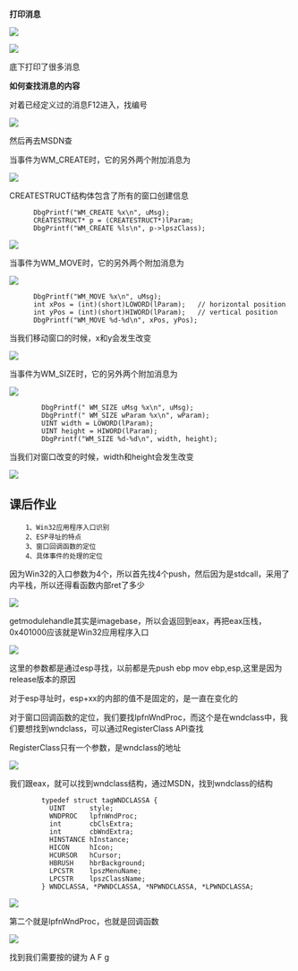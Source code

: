 **打印消息**
  
![](https://raw.githubusercontent.com/Whitebird0/tuchuang/main/QQ%E6%88%AA%E5%9B%BE20211101181526.png)

![](https://raw.githubusercontent.com/Whitebird0/tuchuang/main/QQ%E6%88%AA%E5%9B%BE20211101181608.png)

底下打印了很多消息

**如何查找消息的内容**

对着已经定义过的消息F12进入，找编号

![](https://raw.githubusercontent.com/Whitebird0/tuchuang/main/QQ%E6%88%AA%E5%9B%BE20211101181823.png)

然后再去MSDN查

当事件为WM_CREATE时，它的另外两个附加消息为

![](https://raw.githubusercontent.com/Whitebird0/tuchuang/main/QQ%E6%88%AA%E5%9B%BE20211101183006.png)

 CREATESTRUCT结构体包含了所有的窗口创建信息
 
          DbgPrintf("WM_CREATE %x\n", uMsg);
          CREATESTRUCT* p = (CREATESTRUCT*)lParam;
          DbgPrintf("WM_CREATE %ls\n", p->lpszClass);

![](https://raw.githubusercontent.com/Whitebird0/tuchuang/main/QQ%E6%88%AA%E5%9B%BE20211101184332.png)

当事件为WM_MOVE时，它的另外两个附加消息为

![](https://raw.githubusercontent.com/Whitebird0/tuchuang/main/QQ%E6%88%AA%E5%9B%BE20211101184553.png)

          DbgPrintf("WM_MOVE %x\n", uMsg);
          int xPos = (int)(short)LOWORD(lParam);   // horizontal position 
          int yPos = (int)(short)HIWORD(lParam);   // vertical position 
          DbgPrintf("WM_MOVE %d-%d\n", xPos, yPos);
          
 当我们移动窗口的时候，x和y会发生改变
 
 ![](https://raw.githubusercontent.com/Whitebird0/tuchuang/main/QQ%E6%88%AA%E5%9B%BE20211101184925.png)  


当事件为WM_SIZE时，它的另外两个附加消息为

 ![](https://raw.githubusercontent.com/Whitebird0/tuchuang/main/QQ%E6%88%AA%E5%9B%BE20211101190315.png)
 
            DbgPrintf(" WM_SIZE uMsg %x\n", uMsg);
            DbgPrintf(" WM_SIZE wParam %x\n", wParam);
            UINT width = LOWORD(lParam);
            UINT height = HIWORD(lParam);
            DbgPrintf("WM_SIZE %d-%d\n", width, height);
            
 当我们对窗口改变的时候，width和height会发生改变
 
 ![](https://raw.githubusercontent.com/Whitebird0/tuchuang/main/QQ%E6%88%AA%E5%9B%BE20211101190721.png)

课后作业
---

        1、Win32应用程序入口识别
        2、ESP寻址的特点
        3、窗口回调函数的定位
        4、具体事件的处理的定位

因为Win32的入口参数为4个，所以首先找4个push，然后因为是stdcall，采用了内平栈，所以还得看函数内部ret了多少

![](https://raw.githubusercontent.com/Whitebird0/tuchuang/main/QQ%E6%88%AA%E5%9B%BE20211101211027.png)

getmodulehandle其实是imagebase，所以会返回到eax，再把eax压栈，0x401000应该就是Win32应用程序入口

![](https://raw.githubusercontent.com/Whitebird0/tuchuang/main/QQ%E6%88%AA%E5%9B%BE20211101211155.png)

这里的参数都是通过esp寻找，以前都是先push ebp mov ebp,esp,这里是因为release版本的原因

对于esp寻址时，esp+xx的内部的值不是固定的，是一直在变化的

对于窗口回调函数的定位，我们要找lpfnWndProc，而这个是在wndclass中，我们要想找到wndclass，可以通过RegisterClass API查找

RegisterClass只有一个参数，是wndclass的地址 

![](https://raw.githubusercontent.com/Whitebird0/tuchuang/main/QQ%E6%88%AA%E5%9B%BE20211101211817.png)

我们跟eax，就可以找到wndclass结构，通过MSDN，找到wndclass的结构

            typedef struct tagWNDCLASSA {
              UINT      style;
              WNDPROC   lpfnWndProc;
              int       cbClsExtra;
              int       cbWndExtra;
              HINSTANCE hInstance;
              HICON     hIcon;
              HCURSOR   hCursor;
              HBRUSH    hbrBackground;
              LPCSTR    lpszMenuName;
              LPCSTR    lpszClassName;
            } WNDCLASSA, *PWNDCLASSA, *NPWNDCLASSA, *LPWNDCLASSA;
            
 ![](https://raw.githubusercontent.com/Whitebird0/tuchuang/main/QQ%E6%88%AA%E5%9B%BE20211101211922.png)
 
 第二个就是lpfnWndProc，也就是回调函数
 
 ![](https://raw.githubusercontent.com/Whitebird0/tuchuang/main/QQ%E6%88%AA%E5%9B%BE20211101212529.png)
 
 找到我们需要按的键为 A F g

